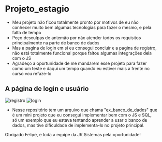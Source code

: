# Projeto_estagio

- Meu projeto não ficou totalmente pronto por motivos de eu não conhecer muito bem algumas tecnologias para fazer o mesmo, e pela falta de tempo 
- Peço desculpas de antemão por não atender todos os requisitos principalmente na parte de banco de dados 
- Mas a pagina de login em si eu consegui concluir e a pagina de registro, não está totalmente funcional porque faltou algumas integrações dela com o JS 
- Agradeço a oportunidade de me mandarem esse projeto para fazer como um teste e daqui um tempo quando eu estiver mais a frente no curso vou refaze-lo 


## A página de login e usuário
![registro](https://user-images.githubusercontent.com/97128890/190446631-8971f642-7339-4ed6-9965-8cb474f10c57.jpeg)
![login](https://user-images.githubusercontent.com/97128890/190446637-c9b37863-a405-4e42-88ea-ffab78deb1f4.jpeg)

- Nesse repositório tem um arquivo que chama "ex_banco_de_dados" que é um mini projeto que eu consegui implementar bem com o JS e SQL, só um exemplo que eu estava tentando aprender a usar o banco de dados, mas tive dificuldade de implementa-lo no projeto principal.

Obrigado Felipe, e toda a equipe da JR Sistemas pela oportunidade!
